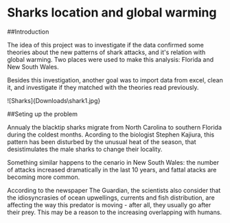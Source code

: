 # Sharks location and global warming

##Introduction

The idea of this project was to investigate if the data confirmed some theories about the new patterns of shark attacks, and it's relation with global warming. Two places were used to make this analysis: Florida and New South Wales.

Besides this investigation, another goal was to import data from excel, clean it, and investigate if they matched with the theories read previously.


![Sharks]{Downloads\shark1.jpg}


##Seting up the problem

Annualy the blacktip sharks migrate from North Carolina to southern Florida during the coldest months. Acording to the biologist Stephen Kajiura, this pattern has been disturbed by the unusual heat of the season, that desistimulates the male sharks to change their locality.

Something similar happens to the cenario in New South Wales: the number of attacks increased dramatically in the last 10 years, and fattal atacks are becoming more common.

According to the newspaper The Guardian, the scientists also consider that the idiosyncrasies of ocean upwellings, currents and fish distribution, are affecting the way this predator is moving - after all, they usually go after their prey. This may be a reason to the increasing overlapping with humans.
